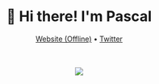 <h1 align="center">👋 Hi there! I'm Pascal</h1>

<p align="center">
  <a href="">Website (Offline)</a> •
  <a href="https://twitter.com/SoEinFehler">Twitter</a>
</p>


[comment]: <> (<h3>📈 My Dev Statistics: </h3>)

[comment]: <> (WAKATIME IMPLEMENTATION)

[comment]: <> (<!--START_SECTION:waka-->)

[comment]: <> (<!--END_SECTION:waka-->)

[comment]: <> (<h3>⚡ My GitHub Statistics</h3>)

[comment]: <> (![Anurag's GitHub stats]&#40;https://github-readme-stats.vercel.app/api?username=pascalwerren03&count_private=true&show_icons=true&#41;)

<br>
<br>
<div align="center">
    <img src="https://github-readme-streak-stats.herokuapp.com?user=pascalwerren03&theme=dark">
</div>
